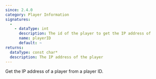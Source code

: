 ```yaml
---
since: 2.4.0
category: Player Information
signatures:
  -
    - dataType: int
      description: The id of the player to get the IP address of
      name: playerID
      default: ~
returns:
  dataType: const char*
  description: The IP address of the player
---
```


Get the IP address of a player from a player ID.
